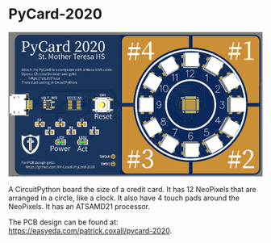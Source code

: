 # PyCard-2020

![PyCard_Image](PyCard-2020.png)

A CircuitPython board the size of a credit card.
It has 12 NeoPixels that are arranged in a circle, like a clock.
It also have 4 touch pads around the NeoPixels.
It has an ATSAMD21 processor.

The PCB design can be found at: https://easyeda.com/patrick.coxall/pycard-2020.

